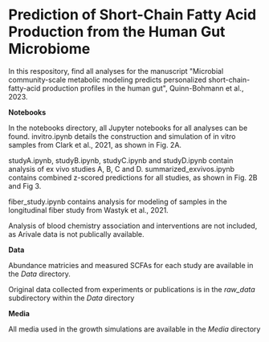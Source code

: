 # Prediction of Short-Chain Fatty Acid Production from the Human Gut Microbiome
In this respository, find all analyses for the manuscript "Microbial community-scale metabolic modeling predicts personalized short-chain-fatty-acid production profiles in the human gut", Quinn-Bohmann et al., 2023. 

__Notebooks__

In the notebooks directory, all Jupyter notebooks for all analyses can be found. invitro.ipynb details the construction and simulation of in vitro samples from Clark et al., 2021, as shown in Fig. 2A.

studyA.ipynb, studyB.ipynb, studyC.ipynb and studyD.ipynb contain analysis of ex vivo studies A, B, C and D. summarized_exvivos.ipynb contains combined z-scored predictions for all studies, as shown in Fig. 2B and Fig 3.

fiber_study.ipynb contains analysis for modeling of samples in the longitudinal fiber study from Wastyk et al., 2021.

Analysis of blood chemistry association and interventions are not included, as Arivale data is not publically available. 

__Data__

Abundance matricies and measured SCFAs for each study are available in the _Data_ directory. 

Original data collected from experiments or publications is in the _raw_data_ subdirectory within the _Data_ directory

__Media__

All media used in the growth simulations are available in the _Media_ directory
